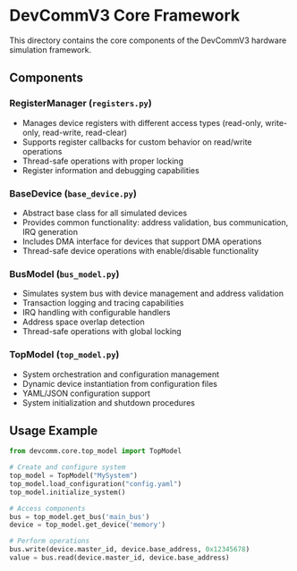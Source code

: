 # DevCommV3 Core Framework

This directory contains the core components of the DevCommV3 hardware simulation framework.

## Components

### RegisterManager (`registers.py`)
- Manages device registers with different access types (read-only, write-only, read-write, read-clear)
- Supports register callbacks for custom behavior on read/write operations
- Thread-safe operations with proper locking
- Register information and debugging capabilities

### BaseDevice (`base_device.py`)
- Abstract base class for all simulated devices
- Provides common functionality: address validation, bus communication, IRQ generation
- Includes DMA interface for devices that support DMA operations
- Thread-safe device operations with enable/disable functionality

### BusModel (`bus_model.py`)
- Simulates system bus with device management and address validation
- Transaction logging and tracing capabilities
- IRQ handling with configurable handlers
- Address space overlap detection
- Thread-safe operations with global locking

### TopModel (`top_model.py`)
- System orchestration and configuration management
- Dynamic device instantiation from configuration files
- YAML/JSON configuration support
- System initialization and shutdown procedures

## Usage Example

```python
from devcomm.core.top_model import TopModel

# Create and configure system
top_model = TopModel("MySystem")
top_model.load_configuration("config.yaml")
top_model.initialize_system()

# Access components
bus = top_model.get_bus('main_bus')
device = top_model.get_device('memory')

# Perform operations
bus.write(device.master_id, device.base_address, 0x12345678)
value = bus.read(device.master_id, device.base_address)
```